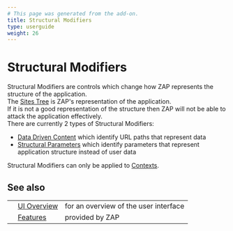 ```yaml
---
# This page was generated from the add-on.
title: Structural Modifiers
type: userguide
weight: 26
---
```


# Structural Modifiers

Structural Modifiers are controls which change how ZAP represents the structure of the application.  
The [Sites Tree](/docs/desktop/start/features/sitestree/) is ZAP's representation of the application.  
If it is not a good representation of the structure then ZAP will not be able to attack the application effectively.  
There are currently 2 types of Structural Modifiers:

* [Data Driven Content](/docs/desktop/start/features/ddc/) which identify URL paths that represent data
* [Structural Parameters](/docs/desktop/start/features/structparams/) which identify parameters that represent application structure instead of user data

Structural Modifiers can only be applied to [Contexts](/docs/desktop/start/features/contexts/).

## See also

|   |                                           |                                       |
|---|-------------------------------------------|---------------------------------------|
|   | [UI Overview](/docs/desktop/ui/)          | for an overview of the user interface |
|   | [Features](/docs/desktop/start/features/) | provided by ZAP                       |
